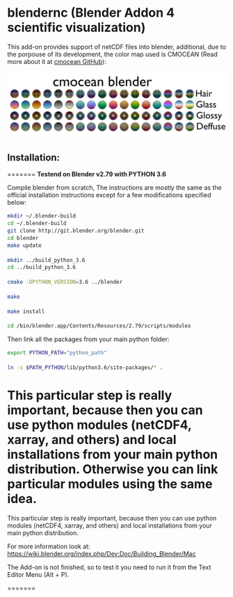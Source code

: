 # blendernc (Blender Addon 4 scientific visualization)

This add-on provides support of netCDF files into blender, additional, due to the porpouse of its development, the color map used is CMOCEAN (Read more about it at [cmocean GitHub](https://github.com/matplotlib/cmocean)):

![Alt Text](https://github.com/Josue-Martinez-Moreno/blendernc/blob/master/cmocean_materials.png "cmocean colorbar in different textures")


## Installation:

=======
**Testend on Blender v2.79 with PYTHON 3.6**

Compile blender from scratch, The instructions are mostly the same as the official installation instructions except for a few modifications specified below: 

```bash
mkdir ~/.blender-build
cd ~/.blender-build
git clone http://git.blender.org/blender.git
cd blender
make update

mkdir ../build_python_3.6
cd ../build_python_3.6

cmake -DPYTHON_VERSION=3.6 ../blender

make

make install

cd /bin/blender.app/Contents/Resources/2.79/scripts/modules
```

Then link all the packages from your main python folder:
```bash
export PYTHON_PATH="python_path"

ln -s $PATH_PYTHON/lib/python3.6/site-packages/* .
```

This particular step is really important, because then you can use python modules (netCDF4, xarray, and others) and local installations from your main python distribution. Otherwise you can link particular modules using the same idea.
=======
This particular step is really important, because then you can use python modules (netCDF4, xarray, and others) and local installations from your main python distribution.

For more information look at:
https://wiki.blender.org/index.php/Dev:Doc/Building_Blender/Mac

The Add-on is not finished, so to test it you need to run it from the Text Editor Menu (Alt + P).

=======
